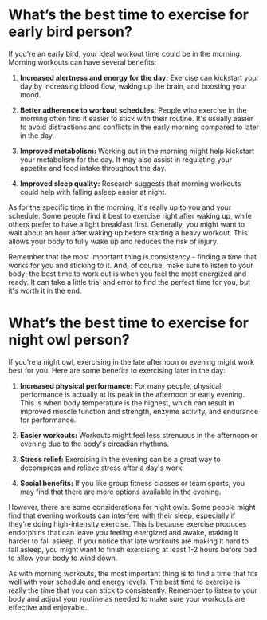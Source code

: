# What’s the best time to exercise for early bird person?

If you're an early bird, your ideal workout time could be in the morning. Morning workouts can have several benefits:

1. **Increased alertness and energy for the day:** Exercise can kickstart your day by increasing blood flow, waking up the brain, and boosting your mood.

2. **Better adherence to workout schedules:** People who exercise in the morning often find it easier to stick with their routine. It's usually easier to avoid distractions and conflicts in the early morning compared to later in the day.

3. **Improved metabolism:** Working out in the morning might help kickstart your metabolism for the day. It may also assist in regulating your appetite and food intake throughout the day.

4. **Improved sleep quality:** Research suggests that morning workouts could help with falling asleep easier at night. 

As for the specific time in the morning, it's really up to you and your schedule. Some people find it best to exercise right after waking up, while others prefer to have a light breakfast first. Generally, you might want to wait about an hour after waking up before starting a heavy workout. This allows your body to fully wake up and reduces the risk of injury.

Remember that the most important thing is consistency - finding a time that works for you and sticking to it. And, of course, make sure to listen to your body; the best time to work out is when you feel the most energized and ready. It can take a little trial and error to find the perfect time for you, but it's worth it in the end.

# What’s the best time to exercise for night owl person?

If you're a night owl, exercising in the late afternoon or evening might work best for you. Here are some benefits to exercising later in the day:

1. **Increased physical performance:** For many people, physical performance is actually at its peak in the afternoon or early evening. This is when body temperature is the highest, which can result in improved muscle function and strength, enzyme activity, and endurance for performance.

2. **Easier workouts:** Workouts might feel less strenuous in the afternoon or evening due to the body's circadian rhythms. 

3. **Stress relief:** Exercising in the evening can be a great way to decompress and relieve stress after a day's work.

4. **Social benefits:** If you like group fitness classes or team sports, you may find that there are more options available in the evening.

However, there are some considerations for night owls. Some people might find that evening workouts can interfere with their sleep, especially if they're doing high-intensity exercise. This is because exercise produces endorphins that can leave you feeling energized and awake, making it harder to fall asleep. If you notice that late workouts are making it hard to fall asleep, you might want to finish exercising at least 1-2 hours before bed to allow your body to wind down.

As with morning workouts, the most important thing is to find a time that fits well with your schedule and energy levels. The best time to exercise is really the time that you can stick to consistently. Remember to listen to your body and adjust your routine as needed to make sure your workouts are effective and enjoyable.
